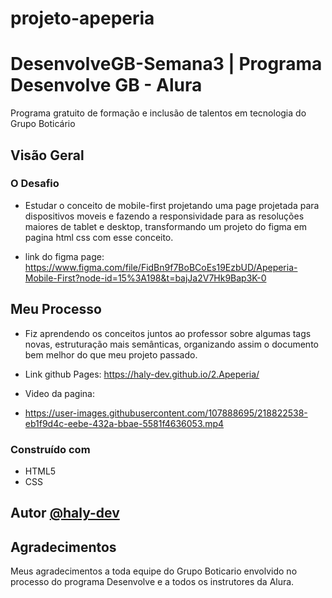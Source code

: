 # projeto-apeperia

# DesenvolveGB-Semana3 | Programa Desenvolve GB - Alura 

Programa gratuito de formação e inclusão de talentos em tecnologia do Grupo Boticário

## Visão Geral

### O Desafio

- Estudar o conceito de mobile-first projetando uma page projetada para dispositivos moveis e fazendo a responsividade para as resoluções maiores de tablet e desktop, transformando um projeto do figma em pagina html css com esse conceito.

- link do figma page: https://www.figma.com/file/FidBn9f7BoBCoEs19EzbUD/Apeperia-Mobile-First?node-id=15%3A198&t=bajJa2V7Hk9Bap3K-0

## Meu Processo

- Fiz aprendendo os conceitos juntos ao professor sobre algumas tags novas, estruturação mais semânticas, organizando assim o documento bem melhor do que meu projeto passado.

- Link github Pages: https://haly-dev.github.io/2.Apeperia/

- Video da pagina:

- https://user-images.githubusercontent.com/107888695/218822538-eb1f9d4c-eebe-432a-bbae-5581f4636053.mp4



### Construído com

- HTML5
- CSS

## Autor [@haly-dev](https://www.linkedin.com/in/halysson-franca/)

## Agradecimentos

Meus agradecimentos a toda equipe do Grupo Boticario envolvido no processo do programa Desenvolve e a todos os instrutores da Alura.

